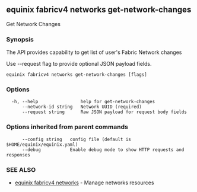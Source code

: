 ## equinix fabricv4 networks get-network-changes

Get Network Changes

### Synopsis

The API provides capability to get list of user's Fabric Network changes

Use --request flag to provide optional JSON payload fields.

```
equinix fabricv4 networks get-network-changes [flags]
```

### Options

```
  -h, --help                help for get-network-changes
      --network-id string   Network UUID (required)
      --request string      Raw JSON payload for request body fields
```

### Options inherited from parent commands

```
      --config string   config file (default is $HOME/equinix/equinix.yaml)
      --debug           Enable debug mode to show HTTP requests and responses
```

### SEE ALSO

* [equinix fabricv4 networks](equinix_fabricv4_networks.md)	 - Manage networks resources

